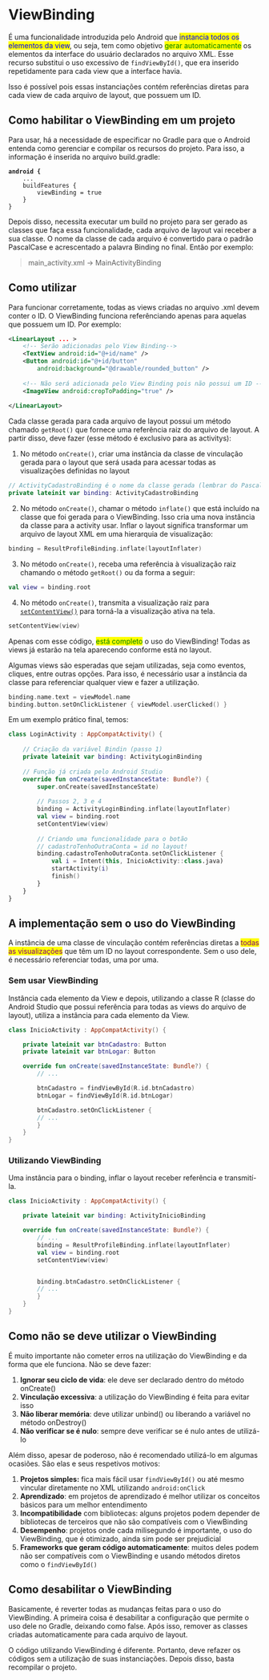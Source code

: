 # ViewBinding

É uma funcionalidade introduzida pelo Android que <mark style="color:blue;">instancia todos os elementos da view</mark>, ou seja, tem como objetivo <mark style="color:green;">gerar automaticamente</mark> os elementos da interface do usuário declarados no arquivo XML. Esse recurso substitui o uso excessivo de `findViewById()`, que era inserido repetidamente para cada view que a interface havia.

Isso é possível pois essas instanciações contém referências diretas para cada view de cada arquivo de layout, que possuem um ID.

## Como habilitar o ViewBinding em um projeto

Para usar, há a necessidade de especificar no Gradle para que o Android entenda como gerenciar e compilar os recursos do projeto. Para isso, a informação é inserida no arquivo build.gradle:

<pre class="language-gradle"><code class="lang-gradle"><strong>android {
</strong>    ...
    buildFeatures {
        viewBinding = true
    }
}
</code></pre>

Depois disso, necessita executar um build no projeto para ser gerado as classes que faça essa funcionalidade, cada arquivo de layout vai receber a sua classe. O nome da classe de cada arquivo é convertido para o padrão PascalCase e acrescentado a palavra Binding no final. Então por exemplo:

> main\_activity.xml -> MainActivityBinding



## Como utilizar

Para funcionar corretamente, todas as views criadas no arquivo .xml devem conter o ID. O ViewBinding funciona referênciando apenas para aquelas que possuem um ID. Por exemplo:

```xml
<LinearLayout ... >
    <!-- Serão adicionadas pelo View Binding-->
    <TextView android:id="@+id/name" />
    <Button android:id="@+id/button"
        android:background="@drawable/rounded_button" />
        
    <!-- Não será adicionada pelo View Binding pois não possui um ID -->
    <ImageView android:cropToPadding="true" /> 
    
</LinearLayout>
```

Cada classe gerada para cada arquivo de layout possui um método chamado `getRoot()` que fornece uma referência raiz do arquivo de layout. A partir disso, deve fazer (esse método é exclusivo para as activitys):

1. No método `onCreate()`, criar uma instância da classe de vinculação gerada para o layout que será usada para acessar todas as visualizações definidas no layout

```kotlin
// ActivityCadastroBinding é o nome da classe gerada (lembrar do PascalCase!)
private lateinit var binding: ActivityCadastroBinding
```

2. No método `onCreate()`, chamar o método `inflate()` que está incluído na classe que foi gerada para o ViewBinding. Isso cria uma nova instância da classe para a activity usar. Inflar o layout significa transformar um arquivo de layout XML em uma hierarquia de visualização:

```kotlin
binding = ResultProfileBinding.inflate(layoutInflater)
```

3. No método `onCreate()`, receba uma referência à visualização raiz chamando o método `getRoot()` ou da forma a seguir:

```kotlin
val view = binding.root
```

4. No método `onCreate()`, transmita a visualização raiz para [`setContentView()`](https://developer.android.com/reference/kotlin/android/app/Activity?hl=pt-br#setcontentview\_1) para torná-la a visualização ativa na tela.

```kotlin
setContentView(view)
```

Apenas com esse código, <mark style="color:green;">está completo</mark> o uso do ViewBinding! Todas as views já estarão na tela aparecendo conforme está no layout.

Algumas views são esperadas que sejam utilizadas, seja como eventos, cliques, entre outras opções. Para isso, é necessário usar a instância da classe para referenciar qualquer view e fazer a utilização.

```kotlin
binding.name.text = viewModel.name
binding.button.setOnClickListener { viewModel.userClicked() }
```

Em um exemplo prático final, temos:

```kotlin
class LoginActivity : AppCompatActivity() {
    
    // Criação da variável Bindin (passo 1)
    private lateinit var binding: ActivityLoginBinding
    
    // Função já criada pelo Android Studio
    override fun onCreate(savedInstanceState: Bundle?) {
        super.onCreate(savedInstanceState)
        
        // Passos 2, 3 e 4
        binding = ActivityLoginBinding.inflate(layoutInflater)
        val view = binding.root
        setContentView(view)
        
        // Criando uma funcionalidade para o botão
        // cadastroTenhoOutraConta = id no layout!
        binding.cadastroTenhoOutraConta.setOnClickListener {
            val i = Intent(this, InicioActivity::class.java)
            startActivity(i)
            finish()
        }
    }
}
```

## A implementação sem o uso do ViewBinding

A instância de uma classe de vinculação contém referências diretas a <mark style="color:purple;">todas as visualizações</mark> que têm um ID no layout correspondente. Sem o uso dele, é necessário referenciar todas, uma por uma.

### Sem usar ViewBinding

Instância cada elemento da View e depois, utilizando a classe R (classe do Android Studio que possui referência para todas as views do arquivo de layout), utiliza a instância para cada elemento da View.&#x20;

```kotlin
class InicioActivity : AppCompatActivity() {

    private lateinit var btnCadastro: Button
    private lateinit var btnLogar: Button

    override fun onCreate(savedInstanceState: Bundle?) {
        // ...

        btnCadastro = findViewById(R.id.btnCadastro)
        btnLogar = findViewById(R.id.btnLogar)

        btnCadastro.setOnClickListener {
        // ...
        }
    }
}
```

### Utilizando ViewBinding

Uma instância para o binding, inflar o layout receber referência e transmití-la.

```kotlin
class InicioActivity : AppCompatActivity() {

    private lateinit var binding: ActivityInicioBinding

    override fun onCreate(savedInstanceState: Bundle?) {
        // ...
        binding = ResultProfileBinding.inflate(layoutInflater)
        val view = binding.root
        setContentView(view)


        binding.btnCadastro.setOnClickListener {
        // ...
        }
    }
}
```



## Como não se deve utilizar o ViewBinding

É muito importante não cometer erros na utilização do ViewBinding e da forma que ele funciona. Não se deve fazer:

1. **Ignorar seu ciclo de vida**: ele deve ser declarado dentro do método onCreate()
2. **Vinculação excessiva**: a utilização do ViewBinding é feita para evitar isso
3. **Não liberar memória**: deve utilizar unbind() ou liberando a variável no método onDestroy()
4. **Não verificar se é nulo**: sempre deve verificar se é nulo antes de utilizá-lo

Além disso, apesar de poderoso, não é recomendado utilizá-lo em algumas ocasiões. São elas e seus respetivos motivos:

1. **Projetos simples:** fica mais fácil usar `findViewById()` ou até mesmo vincular diretamente no XML utilizando `android:onClick`
2. **Aprendizado**: em projetos de aprendizado é melhor utilizar os conceitos básicos para um melhor entendimento
3. **Incompatibilidade** com bibliotecas: alguns projetos podem depender de bibliotecas de terceiros que não são compatíveis com o ViewBinding
4. **Desempenho**: projetos onde cada milisegundo é importante, o uso do ViewBinding, que é otimizado, ainda sim pode ser prejudicial
5. **Frameworks que geram código automaticamente**: muitos deles podem não ser compatíveis com o ViewBinding e usando métodos diretos como o `findViewById()`

## Como desabilitar o ViewBinding

Basicamente, é reverter todas as mudanças feitas para o uso do ViewBinding. A primeira coisa é desabilitar a configuração que permite o uso dele no Gradle, deixando como false. Após isso, remover as classes criadas automaticamente para cada arquivo de layout.

O código utilizando ViewBinding é diferente. Portanto, deve refazer os códigos sem a utilização de suas instanciações. Depois disso, basta recompilar o projeto.

